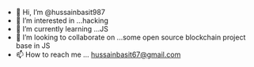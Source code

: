 - 👋 Hi, I’m @hussainbasit987
- 👀 I’m interested in ...hacking
- 🌱 I’m currently learning ...JS
- 💞️ I’m looking to collaborate on ...some open source blockchain project base in JS
- 📫 How to reach me ... hussainbasit67@gmail.com

<!---
hussainbasit987/hussainbasit987 is a ✨ special ✨ repository because its `README.md` (this file) appears on your GitHub profile.
You can click the Preview link to take a look at your changes.
--->
